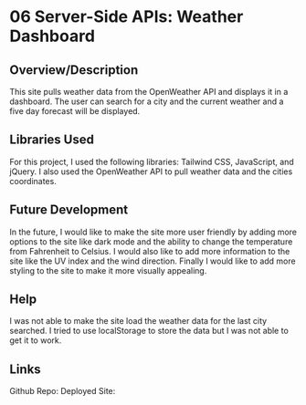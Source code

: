 # 06 Server-Side APIs: Weather Dashboard

## Overview/Description
This site pulls weather data from the OpenWeather API and displays it in a dashboard. The user can search for a city and the current weather and a five day forecast will be displayed. 

## Libraries Used
For this project, I used the following libraries: Tailwind CSS, JavaScript, and jQuery. I also used the OpenWeather API to pull weather data and the cities coordinates.

## Future Development
In the future, I would like to make the site more user friendly by adding more options to the site like dark mode and the ability to change the temperature from Fahrenheit to Celsius. I would also like to add more information to the site like the UV index and the wind direction. Finally I would like to add more styling to the site to make it more visually appealing.

## Help
I was not able to make the site load the weather data for the last city searched. I tried to use localStorage to store the data but I was not able to get it to work.

## Links
Github Repo:
Deployed Site:
